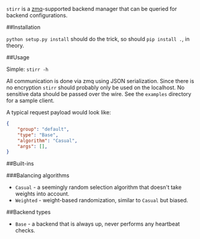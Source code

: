 `stirr` is a [zmq](http://zeromq.org/)-supported backend manager that can be queried for backend configurations.

##Installation

`python setup.py install` should do the trick, so should `pip install .`, in theory.

##Usage

Simple: `stirr -h`

All communication is done via zmq using JSON serialization. Since there is no encryption `stirr` should probably only be used on the localhost. No sensitive data should be passed over the wire. See the `examples` directory for a sample client.

A typical request payload would look like:

```json
{
	"group": "default",
	"type": "Base",
	"algorithm": "Casual",
	"args": [],
}
```

##Built-ins

###Balancing algorithms

- `Casual` - a seemingly random selection algorithm that doesn't take weights into account.
- `Weighted` - weight-based randomization, similar to `Casual` but biased.

##Backend types

- `Base` - a backend that is always up, never performs any heartbeat checks.
